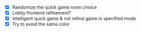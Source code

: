 - [x] Randomize the quick game room choice
- [x] Lobby frontend refinement?
- [x] Intelligent quick game & not refind game in specified mode
- [x] Try to avoid the same color
